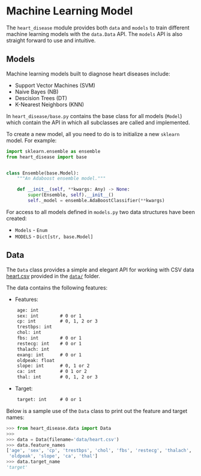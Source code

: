 <!--
 Copyright 2021 Victor I. Afolabi

 Licensed under the Apache License, Version 2.0 (the "License");
 you may not use this file except in compliance with the License.
 You may obtain a copy of the License at

     http://www.apache.org/licenses/LICENSE-2.0

 Unless required by applicable law or agreed to in writing, software
 distributed under the License is distributed on an "AS IS" BASIS,
 WITHOUT WARRANTIES OR CONDITIONS OF ANY KIND, either express or implied.
 See the License for the specific language governing permissions and
 limitations under the License.
-->

# Machine Learning Model

The `heart_disease` module provides both `data` and `models` to train different
machine learning models with the `data.Data` API. The `models` API is also
straight forward to use and intuitive.

## Models

Machine learning models built to diagnose heart diseases include:

- Support Vector Machines (SVM)
- Naive Bayes (NB)
- Descision Trees (DT)
- K-Nearest Neighbors (KNN)

In `heart_disease/base.py` contains the base class for all models (`Model`)
which contain the API in which all subclasses are called and implemented.

To create a new model, all you need to do is to initialize a new `sklearn` model.
For example:

```python
import sklearn.ensemble as ensemble
from heart_disease import base


class Ensemble(base.Model):
    """An Adaboost ensemble model."""

    def __init__(self, **kwargs: Any) -> None:
        super(Ensemble, self).__init__()
        self._model = ensemble.AdaBoostClassifier(**kwargs)
```

For access to all models defined in `models.py` two data structures have
been created:

- `Models` - `Enum`
- `MODELS` - `Dict[str, base.Model]`

## Data

The `Data` class provides a simple and elegant API for working with CSV data
[heart.csv](../data/heart.csv) provided in the [`data/`](../data/) folder.

The data contains the following features:

- Features:

```txt
    age: int
    sex: int        # 0 or 1
    cp: int         # 0, 1, 2 or 3
    trestbps: int
    chol: int
    fbs: int        # 0 or 1
    restecg: int    # 0 or 1
    thalach: int
    exang: int      # 0 or 1
    oldpeak: float
    slope: int      # 0, 1 or 2
    ca: int         # 0 1 or 2
    thal: int       # 0, 1, 2 or 3
```

- Target:

```txt
    target: int     # 0 or 1
```

Below is a sample use of the `Data` class to print out the feature and
target names:

```python
>>> from heart_disease.data import Data
>>>
>>> data = Data(filename='data/heart.csv')
>>> data.feature_names
['age', 'sex', 'cp', 'trestbps', 'chol', 'fbs', 'restecg', 'thalach', 'exang',
 'oldpeak', 'slope', 'ca', 'thal']
>>> data.target_name
'target'
```
